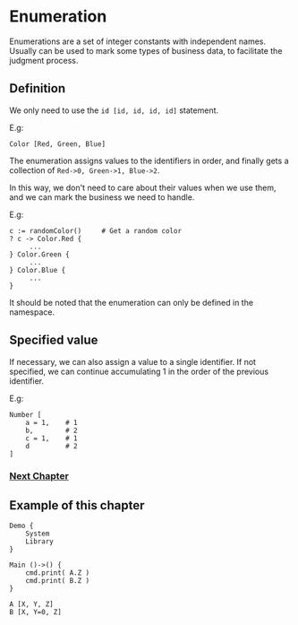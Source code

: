 # Enumeration
Enumerations are a set of integer constants with independent names. Usually can be used to mark some types of business data, to facilitate the judgment process.
## Definition
We only need to use the `id [id, id, id, id]` statement.

E.g:
```
Color [Red, Green, Blue]
```
The enumeration assigns values to the identifiers in order, and finally gets a collection of `Red->0, Green->1, Blue->2`.

In this way, we don't need to care about their values when we use them, and we can mark the business we need to handle.

E.g:
```
c := randomColor()     # Get a random color
? c -> Color.Red {
     ...
} Color.Green {
     ...
} Color.Blue {
     ...
}
```

It should be noted that the enumeration can only be defined in the namespace.
## Specified value
If necessary, we can also assign a value to a single identifier. If not specified, we can continue accumulating 1 in the order of the previous identifier.

E.g:
```
Number [
    a = 1,    # 1
    b,        # 2
    c = 1,    # 1
    d         # 2
]
```

### [Next Chapter](check.md)

## Example of this chapter
```
Demo {
    System
    Library
}

Main ()->() {
    cmd.print( A.Z )
    cmd.print( B.Z )
}

A [X, Y, Z]
B [X, Y=0, Z]
```